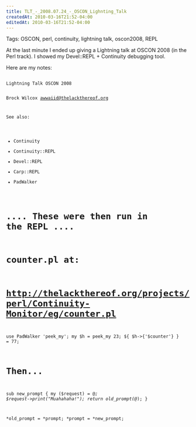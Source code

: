 ```yaml
---
title: TLT_-_2008.07.24_-_OSCON_Lighnting_Talk
createdAt: 2010-03-16T21:52-04:00
editedAt: 2010-03-16T21:52-04:00
---
```


Tags: OSCON, perl, continuity, lightning talk, oscon2008, REPL

At the last minute I ended up giving a Lightning talk at OSCON 2008 (in the Perl track). I showed my Devel::REPL + Continuity debugging tool.

Here are my notes:

<code>
Lightning Talk OSCON 2008

Brock Wilcox
awwaiid@thelackthereof.org

See also:
* Continuity
* Continuity::REPL
* Devel::REPL
* Carp::REPL
* PadWalker

# .... These were then run in the REPL ....
# counter.pl at:
#   http://thelackthereof.org/projects/perl/Continuity-Monitor/eg/counter.pl

use PadWalker 'peek_my';
my $h = peek_my 23;
${ $h->{'$counter'} } = 77;

# Then...

sub new_prompt {
  my ($request) = @_;
  $request->print("Muahahaha!");
  return old_prompt(@_);
}

*old_prompt = *prompt;
*prompt = *new_prompt;
</code>

